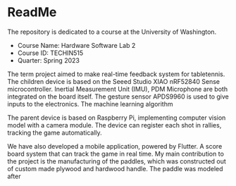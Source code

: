 # ReadMe
The repository is dedicated to a course at the University of Washington.
* Course Name: Hardware Software Lab 2
* Course ID: TECHIN515
* Quarter: Spring 2023

The term project aimed to make real-time feedback system for tabletennis. The children device is based on the Seeed Studio XIAO nRF52840 Sense microcontroller. Inertial Measurement Unit (IMU), PDM Microphone are both integrated on the board itself. The gesture sensor APDS9960 is used to give inputs to the electronics. The machine learning algorithm

The parent device is based on Raspberry Pi, implementing computer vision model with a camera module. The device can register each shot in rallies, tracking the game automatically.

We have also developed a mobile application, powered by Flutter. A score board system that can track the game in real time. My main contribution to the project is the manufacturing of the paddles, which was constructed out of custom made plywood and hardwood handle. The paddle was modeled after
